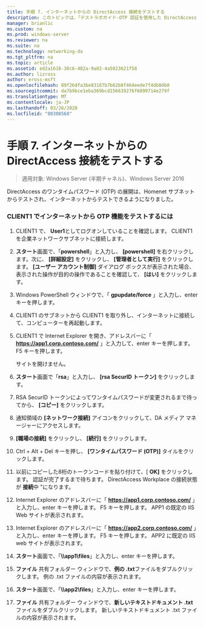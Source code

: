 ```yaml
---
title: 手順 7. インターネットからの DirectAccess 接続をテストする
description: このトピックは、「テストラボガイド-OTP 認証を使用した DirectAccess のデモンストレーション」と「RSA SecurID for Windows Server 2016」に含まれています。
manager: brianlic
ms.custom: na
ms.prod: windows-server
ms.reviewer: na
ms.suite: na
ms.technology: networking-da
ms.tgt_pltfrm: na
ms.topic: article
ms.assetid: ed2a1616-30c6-482a-9a02-4a5023621f58
ms.author: lizross
author: eross-msft
ms.openlocfilehash: 89f26dfa3be83167b7b62b8f464eede7f4db8db0
ms.sourcegitcommit: da7b9bce1eba369bcd156639276f6899714e279f
ms.translationtype: MT
ms.contentlocale: ja-JP
ms.lasthandoff: 03/26/2020
ms.locfileid: "80308568"
---
```

# <a name="step-7-test-directaccess-connectivity-from-the-internet"></a>手順 7. インターネットからの DirectAccess 接続をテストする

>適用対象: Windows Server (半期チャネル)、Windows Server 2016

DirectAccess のワンタイムパスワード (OTP) の展開は、Homenet サブネットからテストされ、インターネットからテストできるようになりました。  
  
### <a name="to-test-otp-functionality-from-the-internet-on-client1"></a>CLIENT1 でインターネットから OTP 機能をテストするには  
  
1. CLIENT1 で、 **User1**としてログオンしていることを確認します。 CLIENT1 を企業ネットワークサブネットに接続します。  
  
2. **スタート**画面で、「**powershell**」と入力し、 **[powershell]** を右クリックします。次に、 **[詳細設定]** をクリックし、 **[管理者として実行]** をクリックします。 **[ユーザー アカウント制御]** ダイアログ ボックスが表示された場合、表示された操作が目的の操作であることを確認して、 **[はい]** をクリックします。  
  
3. Windows PowerShell ウィンドウで、「 **gpupdate/force** 」と入力し、enter キーを押します。  
  
4. CLIENT1 のサブネットから CLIENT1 を取り外し、インターネットに接続して、コンピューターを再起動します。  
  
5. CLIENT1 で Internet Explorer を開き、アドレスバーに「 **https://app1.corp.contoso.com/** 」と入力して、enter キーを押します。 F5 キーを押します。  
  
   サイトを開けません。  
  
6. **スタート**画面で「**rsa**」と入力し、 **[rsa SecurID トークン]** をクリックします。  
  
7. RSA SecurID トークンによってワンタイムパスワードが変更されるまで待ってから、 **[コピー]** をクリックします。  
  
8. 通知領域の **[ネットワーク接続]** アイコンをクリックして、DA メディア マネージャーにアクセスします。  
  
9. **[職場の接続]** をクリックし、 **[続行]** をクリックします。  
  
10. Ctrl + Alt + Del キーを押し、 **[ワンタイムパスワード (OTP)]** タイルをクリックします。  
  
11. 以前にコピーした8桁のトークンコードを貼り付けて、[ **OK]** をクリックします。 認証が完了するまで待ちます。 DirectAccess Workplace の接続状態が **接続**中 "になります。  
  
12. Internet Explorer のアドレスバーに「 **https://app1.corp.contoso.com/** 」と入力し、enter キーを押します。 F5 キーを押します。 APP1 の既定の IIS Web サイトが表示されます。  
  
13. Internet Explorer のアドレスバーに「 **https://app2.corp.contoso.com/** 」と入力し、enter キーを押します。 F5 キーを押します。 APP2 に既定の IIS web サイトが表示されます。  
  
14. **スタート**画面で、「<strong>\\\app1\files</strong>」と入力し、enter キーを押します。  
  
15. **ファイル** 共有フォルダー ウィンドウで、**例の .txt**ファイルをダブルクリックします。 例の .txt ファイルの内容が表示されます。  
  
16. **スタート**画面で、「<strong>\\\app2\files</strong>」と入力し、enter キーを押します。  
  
17. **ファイル** 共有フォルダー ウィンドウで、**新しいテキストドキュメント .txt**ファイルをダブルクリックします。 新しいテキストドキュメント .txt ファイルの内容が表示されます。  
  


